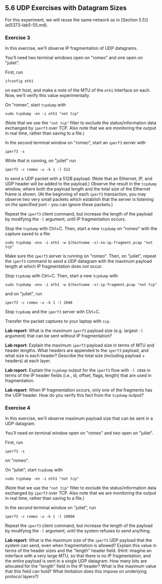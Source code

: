 ## 5.6 UDP Exercises with Datagram Sizes


For this experiment, we will reuse the same network as in [Section 5.5]](el5373-lab5-55.md). 

### Exercise 3

In this exercise, we'll observe IP fragmentation of UDP datagrams.

You'll need two terminal windows open on "romeo" and one open on "juliet".

First, run 

```
ifconfig eth1
```

on each host, and make a note of the MTU of the `eth1` interface on each. Now, we'll verify this value experimentally.

On "romeo", start `tcpdump` with 

```
sudo tcpdump -en -i eth1 "not tcp"
```

(Note that we use the `"not tcp"` filter to exclude the status/information data exchanged by `iperf3` over TCP. Also note that we are monitoring the output in real time, rather than saving to a file.)

In the second terminal window on "romeo", start an `iperf3` server with

```
iperf3 -s
```

While that is running, on "juliet" run

```
iperf3 -c romeo -u -k 1 -l 512
```

to send a UDP packet with a 512B payload. (Note that an Ethernet, IP, and UDP header will be added to the payload.) Observe the result in the `tcpdump` window, where both the payload length and the total size of the Ethernet frame is shown. (At the beginning of each `iperf3` transaction, you may observe two very small packets which establish that the server is listening on the specified port - you can ignore these packets.)

Repeat the `iperf3` client command, but increase the length of the payload by modifying the `-l` argument, until IP fragmentation occurs.

Stop the `tcpdump` with Ctrl+C. Then, start a new `tcpdump` on "romeo" with the capture saved to a file:

```
sudo tcpdump -enx -i eth1 -w $(hostname -s)-no-ip-fragment.pcap "not tcp"
```

Make sure the `iperf3` server is running on "romeo". Then, on "juliet", repeat the `iperf3` command to send a UDP datagram with the maximum payload length at which IP fragmentation does _not_ occur.

Stop `tcpdump` with Ctrl+C. Then, start a new `tcpdump` with


```
sudo tcpdump -enx -i eth1 -w $(hostname -s)-ip-fragment.pcap "not tcp"
```

and on "juliet", run

```
iperf3 -c romeo -u -k 1 -l 2048
```

Stop `tcpdump` and the `iperf3` server with Ctrl+C.

Transfer the packet captures to your laptop with `scp`.


**Lab report**: What is the maximum `iperf3` payload size (e.g. largest `-l` argument) that can be sent without IP fragmentation?

**Lab report**: Explain the maximum `iperf3` payload size in terms of MTU and header lengths. What headers are appended to the `iperf3` payload, and what size is each header?  Describe the total size (including payload + headers) at each layer.

**Lab report**: Explain the `tcpdump` output for the `iperf3` flow with `-l 2048` in terms of the IP header fields (i.e., id, offset, flags, length) that are used in fragmentation.

**Lab report**: When IP fragmentation occurs, only one of the fragments has the UDP header. How do you verify this fact from the `tcpdump` output?


### Exercise 4

In this exercise, we'll observe maximum payload size that can be sent in a UDP datagram.

You'll need on terminal window open on "romeo" and _two_ open on "juliet".

First, run 

```
iperf3 -s 
```

on "romeo".

On "juliet",  start `tcpdump` with 

```
sudo tcpdump -en -i eth1 "not tcp"
```

(Note that we use the `"not tcp"` filter to exclude the status/information data exchanged by `iperf3` over TCP. Also note that we are monitoring the output in real time, rather than saving to a file.)

In the second terminal window on "juliet", run

```
iperf3 -c romeo -u -k 1 -l 10000
```

Repeat the `iperf3` client command, but increase the length of the payload by modifying the `-l` argument, until the system refuses to send anything.


**Lab report**: What is the maximum size of the `iperf3` UDP payload that the system can send, even when fragmentation is allowed? Explain this value in terms of the header sizes and the "length" header field. (Hint: imagine an interface with a very large MTU, so that there is no IP fragmentation, and the entire payload is sent in a single UDP datagram. How many bits are allocated for the "length" field in the IP header? What is the maximum value that this field can hold? What limitation does this impose on underlying protocol layers?)
